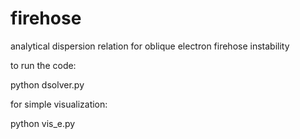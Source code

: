 # firehose
analytical dispersion relation for oblique electron firehose instability

to run the code:

python dsolver.py

for simple visualization:

python vis_e.py 

